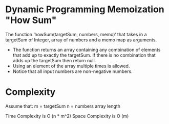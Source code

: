 # Dynamic Programming Memoization "How Sum"

The function ‘howSum(targetSum, numbers, memo)‘ that takes in a
targetSum of Integer, array of numbers and a memo map as arguments.

* The function returns an array containing any combination of elements that add up to exactly the targetSum. If there is no combination that adds up the targetSum then return null.
* Using an element of the array multiple times is allowed.
* Notice that all input numbers are non-negative numbers.

# Complexity

Assume that:
m = targetSum
n = numbers array length

Time Complexity is O (n * m^2)
Space Complexity is O (m)